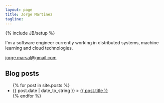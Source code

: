 ```yaml
---
layout: page
title: Jorge Martinez
tagline: 
---
```

{% include JB/setup %}

I'm a software engineer currently working in distributed systems, machine learning and cloud technologies.
 
<jorge.marsal@gmail.com>

<h2>Blog posts</h2>
<ul class="posts">
  {% for post in site.posts %}
    <li><span>{{ post.date | date_to_string }}</span> &raquo; <a href="{{ BASE_PATH }}{{ post.url }}">{{ post.title }}</a></li>
  {% endfor %}
</ul>



